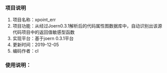 ### 项目说明
1. 项目名称：xpoint_err
2. 项目功能：从经过Joern0.3.1解析后的代码属性图数据库中，自动识别出该源代码项目中的返回值敏感型函数
3. 实现平台：基于joern 0.3.1平台
4. 更新时间：2019-12-05
5. 编码作者：cl

### 使用说明：


